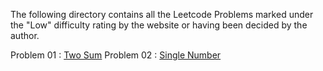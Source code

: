 The following directory contains all the Leetcode Problems
marked under the "Low" difficulty rating by the website or
having been decided by the author. 

Problem 01 : [Two Sum](https://leetcode.com/problems/two-sum/)
Problem 02 : [Single Number](https://leetcode.com/problems/single-number/)

